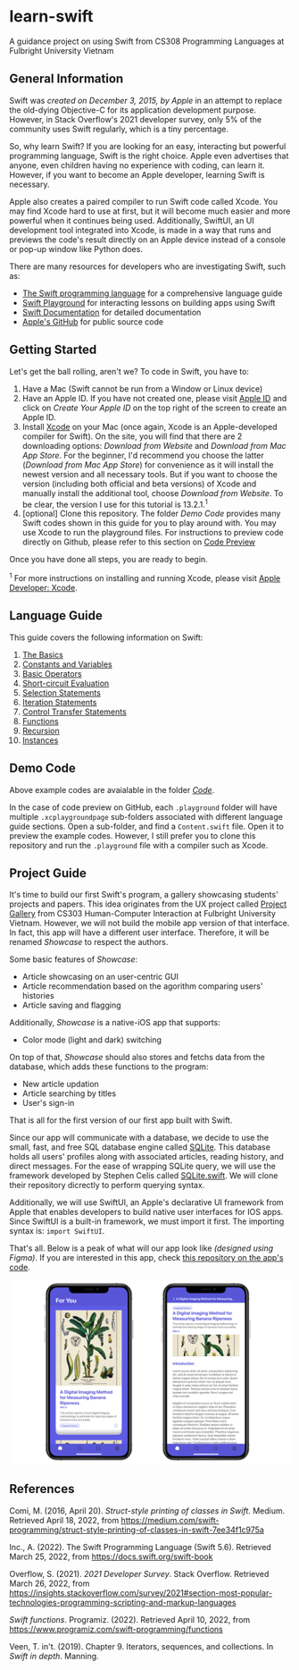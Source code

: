 # learn-swift

A guidance project on using Swift from CS308 Programming Languages at Fulbright University Vietnam
  
## General Information

Swift was *created on December 3, 2015, by Apple* in an attempt to replace the old-dying Objective-C for its application development purpose. However, in Stack Overflow's 2021 developer survey, only 5% of the community uses Swift regularly, which is a tiny percentage.

So, why learn Swift? If you are looking for an easy, interacting but powerful programming language, Swift is the right choice. Apple even advertises that anyone, even children having no experience with coding, can learn it. However, if you want to become an Apple developer, learning Swift is necessary.

Apple also creates a paired compiler to run Swift code called Xcode. You may find Xcode hard to use at first, but it will become much easier and more powerful when it continues being used. Additionally, SwiftUI, an UI development tool integrated into Xcode, is made in a way that runs and previews the code's result directly on an Apple device instead of a console or pop-up window like Python does.

There are many resources for developers who are investigating Swift, such as:

- [The Swift programming language](https://docs.swift.org/swift-book/) for a comprehensive language guide
- [Swift Playground](https://developer.apple.com/swift-playgrounds/) for interacting lessons on building apps using Swift
- [Swift Documentation](https://developer.apple.com/documentation/swift) for detailed documentation
- [Apple's GitHub](https://github.com/apple) for public source code


## Getting Started

Let's get the ball rolling, aren't we?
To code in Swift, you have to:

  1. Have a Mac (Swift cannot be run from a Window or Linux device)
  2. Have an Apple ID. If you have not created one, please visit [Apple ID](https://appleid.apple.com) and click on *Create Your Apple ID* on the top right of the screen to create an Apple ID. 
  3. Install [Xcode](https://developer.apple.com/xcode/) on your Mac (once again, Xcode is an Apple-developed compiler for Swift). On the site, you will find that there are 2 downloading options: *Download from Website* and *Download from Mac App Store*. For the beginner, I'd recommend you choose the latter (*Download from Mac App Store*) for convenience as it will install the newest version and all necessary tools. But if you want to choose the version (including both official and beta versions) of Xcode and manually install the additional tool, choose *Download from Website*. To be clear, the version I use for this tutorial is 13.2.1.<sup>1</sup>
  4. [optional] Clone this repository. The folder *Demo Code* provides many Swift codes shown in this guide for you to play around with. You may use Xcode to run the playground files. For instructions to preview code directly on Github, please refer to this section on [Code Preview](#code-preview)
  
Once you have done all steps, you are ready to begin.

<sup>1</sup> For more instructions on installing and running Xcode, please visit [Apple Developer: Xcode](https://developer.apple.com/documentation/xcode).

## Language Guide

This guide covers the following information on Swift:

1. [The Basics](/language-guide/1-the-basics.md)   
2. [Constants and Variables](/language-guide/2-constants-and-variables.md)   
3. [Basic Operators](/language-guide/3-basic-operators.md)   
4. [Short-circuit Evaluation](/language-guide/4-short-circuit-evaluation.md)   
5. [Selection Statements](/language-guide/5-selection-statements.md)   
6. [Iteration Statements](/language-guide/6-iteration-statements.md)   
7. [Control Transfer Statements](/language-guide/7-control-transfer-statements.md)   
8. [Functions](/language-guide/8-functions.md)   
9. [Recursion](/language-guide/9-recursion.md)   
10. [Instances](/language-guide/10-instances.md)   

## Demo Code

Above example codes are avaialable in the folder [*Code*](../../../tree/main/code). 

In the case of code preview on GitHub, each `.playground` folder will have multiple `.xcplaygroundpage` sub-folders associated with different language guide sections. Open a sub-folder, and find a `Content.swift` file. Open it to preview the example codes. However, I still prefer you to clone this repository and run the `.playground` file with a compiler such as Xcode.

## Project Guide

It's time to build our first Swift's program, a gallery showcasing students' projects and papers. This idea originates from the UX project called [Project Gallery](https://www.behance.net/gallery/120240899/Project-Gallery/modules/684326629) from CS303 Human-Computer Interaction at Fulbright University Vietnam. However, we will not build the mobile app version of that interface. In fact, this app will have a different user interface. Therefore, it will be renamed *Showcase* to respect the authors.

Some basic features of *Showcase*:
- Article showcasing on an user-centric GUI
- Article recommendation based on the agorithm comparing users' histories
- Article saving and flagging

Additionally, *Showcase* is a native-iOS app that supports:
- Color mode (light and dark) switching

On top of that, *Showcase* should also stores and fetchs data from the database, which adds these functions to the program:
- New article updation
- Article searching by titles
- User's sign-in

That is all for the first version of our first app built with Swift.

Since our app will communicate with a database, we decide to use the small, fast, and free SQL database engine called [SQLite](https://www.sqlite.org). This database holds all users' profiles along with associated articles, reading history, and direct messages. For the ease of wrapping SQLite query, we will use the framework developed by Stephen Celis called [SQLite.swift](https://github.com/stephencelis/SQLite.swift). We will clone their repository dicrectly to perform querying syntax.

Additionally, we will use SwiftUI, an Apple's declarative UI framework from Apple that enables developers to build native user interfaces for IOS apps. Since SwiftUI is a built-in framework, we must import it first. The importing syntax is: `import SwiftUI`.

That's all. Below is a peak of what will our app look like *(designed using Figma)*. If you are interested in this app, check [this repository on the app's code]().

![alt text](https://github.com/ducquando/learn-swift/blob/main/images/app_preview.png "Showcase app preview")


## References
Comi, M. (2016, April 20). *Struct-style printing of classes in Swift.* Medium. Retrieved April 18, 2022, from https://medium.com/swift-programming/struct-style-printing-of-classes-in-swift-7ee34f1c975a 

Inc., A. (2022). The Swift Programming Language (Swift 5.6). Retrieved March 25, 2022, from https://docs.swift.org/swift-book 

Overflow, S. (2021). *2021 Developer Survey*. Stack Overflow. Retrieved March 26, 2022, from https://insights.stackoverflow.com/survey/2021#section-most-popular-technologies-programming-scripting-and-markup-languages  

*Swift functions*. Programiz. (2022). Retrieved April 10, 2022, from https://www.programiz.com/swift-programming/functions  

Veen, T. in't. (2019). Chapter 9. Iterators, sequences, and collections. In *Swift in depth*. Manning. 

